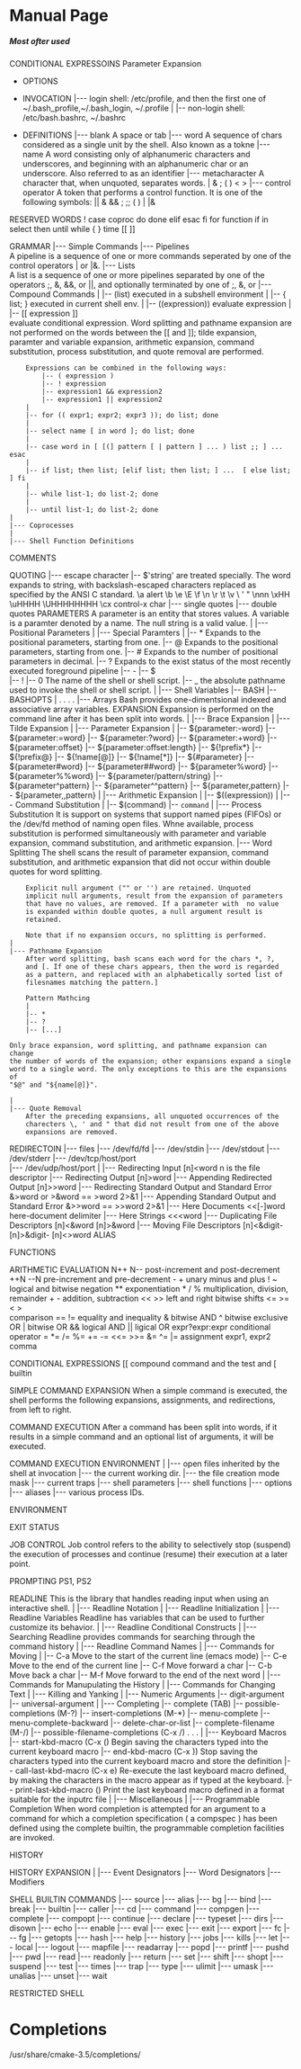# Manual Page

##### Most ofter used #####
CONDITIONAL EXPRESSOINS
Parameter Expansion


* OPTIONS

* INVOCATION
    |--- login shell: /etc/profile, and then the first one of
	~/.bash_profile,~/.bash_login, ~/.profile
    |
    |-- non-login shell: /etc/bash.bashrc, ~/.bashrc

* DEFINITIONS
    |--- blank	A space or tab
    |--- word	A sequence of chars considered as a single unit by
		the shell. Also known as a tokne
    |--- name	A word consisting only of alphanumeric characters
		and underscores, and beginning with an 
		alphanumeric char or an underscore. Also 
		referred to as an identifier
    |--- metacharacter
		A character that, when unquoted, separates words. 
		|   &	;   (	)   <	>   <space> <tab>
    |--- control operator
		A token that performs a control function. It is one
		of the following symbols:
		||  &	&&  ;	;;  (	)   |	|&  <newline>

RESERVED WORDS
    !	case	coproc  do   done    elif    esac    fi
    for	function    if	in  select  then    until   while
    {	}   time    [[  ]]

GRAMMAR
    |--- Simple Commands
    |--- Pipelines  
	    A pipeline is a sequence of one or more commands
	    seperated by one of the control operators | or |&.
    |--- Lists	    
           A list is a sequence of one or more pipelines separated
           by one of the operators ;, &, &&, or ||, and optionally
           terminated by one of ;, &, or <newline>
    |--- Compound Commands
	    |
	    |-- (list)	executed in a subshell environment
	    |
	    |-- { list; }   executed in current shell env.
	    |
	    |-- ((expression))	evaluate expression
	    |
	    |-- [[ expression ]]    
		evaluate conditional expression. Word splitting 
		and pathname expansion are not performed on the 
		words between the [[ and ]]; tilde expansion,
		paramter and variable expansion, arithmetic 
		expansion, command substitution, process 
		substitution, and quote removal are performed.

		Expressions can be combined in the following ways:
		    |-- ( expression )
		    |-- ! expression
		    |-- expression1 && expression2
		    |-- expression1 || expression2
	    |
	    |-- for (( expr1; expr2; expr3 )); do list; done
	    |
	    |-- select name [ in word ]; do list; done
	    |
	    |-- case word in [ [(] pattern [ | pattern ] ... ) list ;; ] ... esac
	    |
	    |-- if list; then list; [elif list; then list; ] ...  [ else list; ] fi
	    |
	    |-- while list-1; do list-2; done
	    |
	    |-- until list-1; do list-2; done
    |
    |--- Coprocesses
    |
    |--- Shell Function Definitions
COMMENTS

QUOTING
    |--- escape character
	|-- $'string' are treated specially. The word expands to string,
	    with backslash-escaped characters replaced as specified by the
	    ANSI C standard.
	    \a	    alert
	    \b
	    \e
	    \E
	    \f
	    \n
	    \r
	    \t
	    \v
	    \\
	    \'
	    \"
	    \nnn
	    \xHH
	    \uHHHH
	    \UHHHHHHHH
	    \cx	    control-x char
    |--- single quotes
    |--- double quotes
PARAMETERS
    A parameter is an entity that stores values. A variable is a paramter
    denoted by a name. The null string is a valid value.
    |
    |--- Positional Parameters
    |
    |--- Special Paramters
	|
	|-- *	Expands to the positional parameters, starting from one.
	|-- @	Expands to the positional parameters, starting from one.
	|-- #	Expands to the number of positional parameters in decimal.
	|-- ?	Expands to the exist status of the most recently executed
		foreground pipeline
	|-- -
	|-- $	
	|-- !
	|-- 0	The name of the shell or shell script.
	|-- _	the absolute pathname used to invoke the shell or shell
		script.
    |
    |--- Shell Variables
	|-- BASH
	|-- BASHOPTS
	|
	.
	.
	.
	.
    |--- Arrays
	Bash provides one-dimentsional indexed and associative array
	variables.
EXPANSION
    Expansion is performed on the command line after it has been split into
    words.
    |
    |--- Brace Expansion
    |
    |--- Tilde Expansion
    |
    |--- Parameter Expansion
	    |
	    |-- ${parameter:-word}
	    |-- ${parameter:=word}
	    |-- ${parameter:?word}
	    |-- ${parameter:+word}
	    |-- ${parameter:offset}
	    |-- ${parameter:offset:length}
	    |-- ${!prefix*}
	    |-- ${!prefix@}
	    |-- ${!name[@]}
	    |-- ${!name[*]}
	    |-- ${#parameter}
	    |-- ${parameter#word}
	    |-- ${parameter##word}
	    |-- ${parameter%word}
	    |-- ${parameter%%word}
	    |-- ${parameter/pattern/string}
	    |-- ${parameter^pattern}
	    |-- ${parameter^^pattern}
	    |-- ${parameter,pattern}
	    |-- ${parameter,,pattern}
    |
    |--- Arithmetic Expansion
	    |
	    |-- $((expression))
    |
    |--- Command Substitution
	    |
	    |-- $(command)
	    |-- `command`
    |
    |--- Process Substitution
	    It is support on systems that support named pipes (FIFOs) or the
	    /dev/fd method of naming open files. Whne available, process
	    substitution is performed simultaneously with parameter and
	    variable expansion, command substitution, and arithmetic
	    expansion.
    |--- Word Splitting
	    The shell scans the result of parameter expansion, command
	    substitution, and arithmetic expansion that did not occur within
	    double quotes for word splitting.

	    Explicit null argument ("" or '') are retained. Unquoted
	    implicit null arguments, result from the expansion of parameters
	    that have no values, are removed. If a parameter with  no value
	    is expanded within double quotes, a null argument result is
	    retained.

	    Note that if no expansion occurs, no splitting is performed.
    |
    |--- Pathname Expansion
	    After word splitting, bash scans each word for the chars *, ?,
	    and [. If one of these chars appears, then the word is regarded
	    as a pattern, and replaced with an alphabetically sorted list of
	    filesnames matching the pattern.]

	    Pattern Mathcing
		|
		|-- *
		|-- ?
		|-- [...]

    Only brace expansion, word splitting, and pathname expansion can change
    the number of words of the expansion; other expansions expand a single
    word to a single word. The only exceptions to this are the expansions of
    "$@" and "${name[@]}".

    |
    |--- Quote Removal
	    After the preceding expansions, all unquoted occurrences of the
	    charecters \, ' and " that did not result from one of the above
	    expansions are removed.

REDIRECTOIN
    |--- files
	|--- /dev/fd/fd 
	|--- /dev/stdin
	|--- /dev/stdout
	|--- /dev/stderr
	|--- /dev/tcp/host/port    
	|--- /dev/udp/host/port
    |
    |--- Redirecting Input
	[n]<word    n is the file descriptor
    |--- Redirecting Output
	[n]>word
    |--- Appending Redirected Output
	[n]>>word
    |--- Redirecting Standard Output and Standard Error
	&>word	or >&word == >word 2>&1
    |--- Appending Standard Output and Standard Error
	&>>word	== >>word 2>&1
    |--- Here Documents
	<<[-]word
	    here-document
	delimiter
    |--- Here Strings
	<<<word
    |--- Duplicating File Descriptors
	[n]<&word
	[n]>&word
    |--- Moving File Descriptors
	[n]<&digit-
	[n]>&digit-
	[n]<>word
ALIAS

FUNCTIONS

ARITHMETIC EVALUATION
    N++ N--
	    post-increment and post-decrement
    ++N --N
	    pre-increment and pre-decrement
    - +	    unary minus and plus
    ! ~	    logical and bitwise negation
    **	    exponentiation
    * / %   multiplication, division, remainder
    + -	    addition, subtraction
    << >>   left and right bitwise shifts
    <= >= < >	
	    comparison
    == !=   equality and inequality
    &	    bitwise AND
    ^	    bitwise exclusive OR
    |	    bitwise OR
    &&	    logical AND
    ||	    ligical OR
    expr?expr:expr
	    conditional operator
    = *= /= %= += -= <<= >>= &= ^= |=
	    assignment
    expr1, expr2
	    comma

CONDITIONAL EXPRESSIONS
    [[	compound command and the test and [ builtin

SIMPLE COMMAND EXPANSION
    When a simple command is executed, the shell performs the following
    expansions, assignments, and redirections, from left to right.

COMMAND EXECUTION
    After a command has been split into words, if it results in a simple
    command and an optional list of arguments, it will be executed.

COMMAND EXECUTION ENVIRONMENT
    |
    |--- open files inherited by the shell at invocation
    |--- the current working dir. 
    |--- the file creation mode mask
    |--- current traps
    |--- shell parameters
    |--- shell functions
    |--- options
    |--- aliases
    |--- various process IDs.
    
ENVIRONMENT
    
EXIT STATUS

JOB CONTROL
    Job control refers to the ability to selectively stop (suspend) the
    execution of processes and continue (resume) their execution at a later
    point.

PROMPTING
    PS1, PS2

READLINE
    This is the library that handles reading input when using an interactive
    shell.
    |
    |--- Readline Notation
    |
    |--- Readline Initialization
    |
    |--- Readline Variables
	Readline has variables that can be used to further customize its
	behavior.
    |
    |--- Readline Conditional Constructs
    |
    |--- Searching
	Readline provides commands for searching through the command history
    |
    |--- Readline Command Names
    |
    |--- Commands for Moving
	|
	|-- C-a	    Move to the start of the current line (emacs mode)
	|-- C-e	    Move to the end of the current line
	|-- C-f	    Move forward a char
	|-- C-b	    Move back a char
	|-- M-f	    Move forward to the end of the next word
    |
    |--- Commands for Manupulating the History
    |
    |--- Commands for Changing Text
    |
    |--- Killing and Yanking
    |
    |--- Numeric Arguments
	|-- digit-argument
	|-- universal-argument
    |
    |--- Completing
	|-- complete (TAB)
	|-- possible-completions (M-?)
	|-- insert-completions (M-*)
	|-- menu-complete
	|-- menu-complete-backward
	|-- delete-char-or-list
	|-- complete-filename (M-/)
	|-- possible-filename-completions (C-x /)
	.
	.
	.
    |
    |--- Keyboard Macros
	|-- start-kbd-macro (C-x ()
	    Begin saving the characters typed into the current keyboard
	    macro
	|-- end-kbd-macro (C-x ))
	    Stop saving the characters typed into the current keyboard
	    macro and store the definition
	|-- call-last-kbd-macro (C-x e)
	    Re-execute the last keyboard macro defined, by making the
	    characters in the macro appear as if typed at the keyboard.
	|-- print-last-kbd-macro ()
	    Print the last keyboard macro defined in a format suitable for
	    the inputrc file
    |
    |--- Miscellaneous
    |
    |--- Programmable Completion
	    When word completion is attempted for an argument to a command
	    for which a completion specification ( a compspec ) has been
	    defined using the complete builtin, the programmable
	    completion facilities are invoked.

HISTORY

HISTORY EXPANSION
    |
    |--- Event Designators
    |--- Word Designators
    |--- Modifiers

SHELL BUILTIN COMMANDS
    |--- source
    |--- alias
    |--- bg
    |--- bind
    |--- break
    |--- builtin
    |--- caller
    |--- cd
    |--- command
    |--- compgen
    |--- complete
    |--- compopt
    |--- continue
    |--- declare
    |--- typeset
    |--- dirs
    |--- disown
    |--- echo
    |--- enable
    |--- eval
    |--- exec
    |--- exit
    |--- export
    |--- fc
    |--- fg
    |--- getopts
    |--- hash
    |--- help
    |--- history
    |--- jobs
    |--- kills
    |--- let
    |--- local
    |--- logout
    |--- mapfile
    |--- readarray
    |--- popd
    |--- printf
    |--- pushd
    |--- pwd
    |--- read
    |--- readonly
    |--- return
    |--- set
    |--- shift
    |--- shopt
    |--- suspend
    |--- test
    |--- times
    |--- trap
    |--- type
    |--- ulimit
    |--- umask
    |--- unalias
    |--- unset
    |--- wait

RESTRICTED SHELL




# Completions
/usr/share/cmake-3.5/completions/
